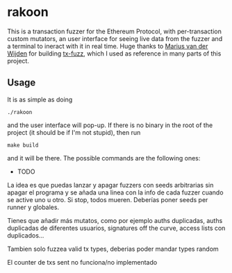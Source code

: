 # rakoon

This is a transaction fuzzer for the Ethereum Protocol, with per-transaction custom mutators, an user interface for seeing live data from the fuzzer and a terminal to ineract with it in real time. Huge thanks to [Marius van der Wijden](https://github.com/MariusVanDerWijden) for building [tx-fuzz](https://github.com/MariusVanDerWijden/tx-fuzz), which I used as reference in many parts of this project.

## Usage

It is as simple as doing

```shell
./rakoon
```

and the user interface will pop-up. If there is no binary in the root of the project (it should be if I'm not stupid), then run

```shell
make build
```

and it will be there. The possible commands are the following ones:

- TODO

La idea es que puedas lanzar y apagar fuzzers con seeds arbitrarias sin apagar el programa y se añada una linea con la info de cada fuzzer cuando se active uno u otro. Si stop, todos mueren. Deberías poner seeds per runner y globales.

Tienes que añadir más mutatos, como por ejemplo auths duplicadas, auths duplicadas de diferentes usuarios, signatures off the curve, access lists con duplicados...

Tambien solo fuzzea valid tx types, deberias poder mandar types random

El counter de txs sent no funciona/no implementado